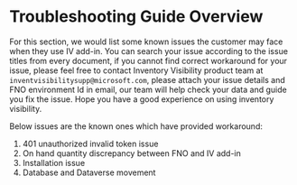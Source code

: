 # Troubleshooting Guide Overview

For this section, we would list some known issues the customer may face when they use IV add-in.
You can search your issue according to the issue titles from every document, if you cannot find correct workaround for your issue, please feel free to contact Inventory Visibility product team at ```inventvisibilitysupp@microsoft.com```, please attach your issue details and FNO environment Id in email, our team will help check your data and guide you fix the issue. Hope you have a good experience on using inventory visibility.

Below issues are the known ones which have provided workaround:

1. 401 unauthorized invalid token issue
1. On hand quantity discrepancy between FNO and IV add-in
1. Installation issue
1. Database and Dataverse movement

